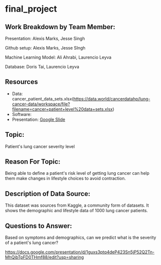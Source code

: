 # final_project

## Work Breakdown by Team Member:
Presentation: Alexis Marks, Jesse Singh

Github setup: Alexis Marks, Jesse SIngh

Machine Learning Model: Ali Ahrabi, Laurencio Leyva

Database: Doris Tai, Laurencio Leyva

## Resources
 - Data: cancer_patient_data_sets.xlsx(https://data.world/cancerdatahp/lung-cancer-data/workspace/file?filename=cancer+patient+level%20data+sets.xlsx)
 - Software:
 - Presentation: [Google Slide](https://docs.google.com/presentation/d/1guxs3ptq4deP423Sn5jP52Q2Tn-MhQibTpFD0THmf88/edit?usp=sharing) 


## Topic:
Patient's lung cancer severity level

## Reason For Topic:
Being able to define a patient's risk level of getting lung cancer can help them make changes in lifestyle choices to avoid contraction.

## Description of Data Source:
This dataset was sources from Kaggle, a community form of datasets. It shows the demographic and lifestyle data of 1000 lung cancer patients.

## Questions to Answer:
Based on symptoms and demographics, can we predict what is the severity of a patient's lung cancer?

https://docs.google.com/presentation/d/1guxs3ptq4deP423Sn5jP52Q2Tn-MhQibTpFD0THmf88/edit?usp=sharing
